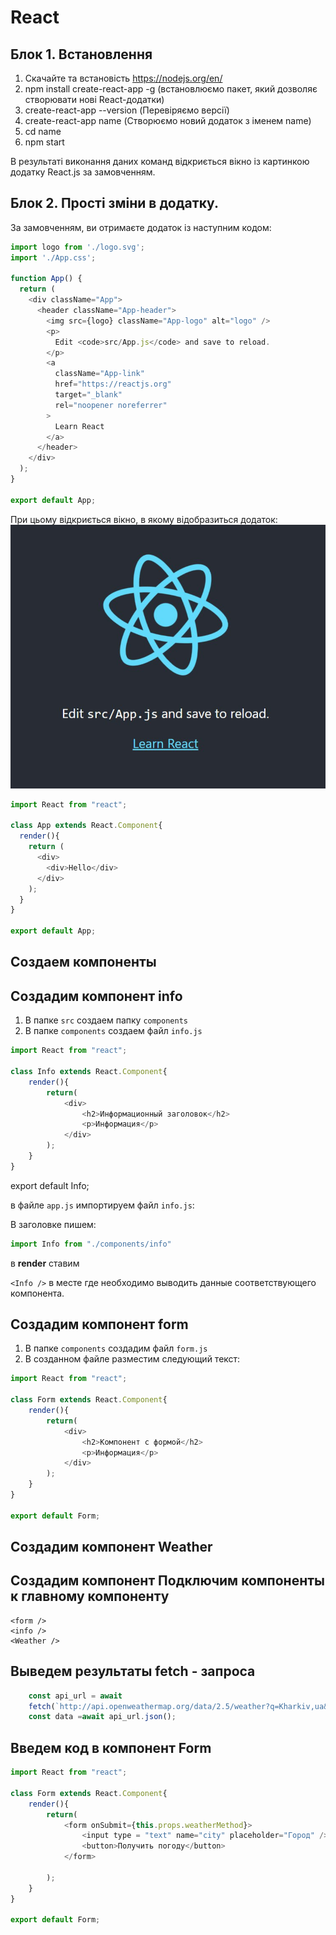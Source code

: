 # React
## Блок 1. Встановлення
1. Скачайте та встановість https://nodejs.org/en/
2. npm install create-react-app -g (встановлюємо пакет, який дозволяє створювати нові React-додатки)
3. create-react-app --version (Перевіряємо версії)
4. create-react-app name (Створюємо новий додаток з іменем name)
5. cd name
6. npm start


В результаті виконання даних команд відкриється вікно із картинкою додатку React.js за замовченням.

## Блок 2. Прості зміни в додатку.
За замовченням, ви отримаєте додаток із наступним кодом:
```js
import logo from './logo.svg';
import './App.css';

function App() {
  return (
    <div className="App">
      <header className="App-header">
        <img src={logo} className="App-logo" alt="logo" />
        <p>
          Edit <code>src/App.js</code> and save to reload.
        </p>
        <a
          className="App-link"
          href="https://reactjs.org"
          target="_blank"
          rel="noopener noreferrer"
        >
          Learn React
        </a>
      </header>
    </div>
  );
}

export default App;
```
При цьому відкриється вікно, в якому відобразиться додаток:
<img src = "img/react01.jpg">


```js
import React from "react";

class App extends React.Component{
  render(){
    return (
      <div>
        <div>Hello</div>
      </div>
    );
  }
}

export default App;

```

## Создаем компоненты
## Создадим компонент info
1. В папке `src` создаем папку `components`
2. В папке `components` создаем файл `info.js`
```js
import React from "react";

class Info extends React.Component{
    render(){
        return(
            <div>
                <h2>Информационный заголовок</h2>
                <p>Информация</p>
            </div>
        );
    }
}
```
export default Info;

в файле `app.js` импортируем файл `info.js`:

В заголовке пишем:
```js
import Info from "./components/info"
```
в **render** ставим

`<Info />` в месте где необходимо выводить данные соответствующего компонента.

## Создадим компонент form
1. В папке `components` создадим файл `form.js`
2. В созданном файле разместим следующий текст:
```js 
import React from "react";

class Form extends React.Component{
    render(){
        return(
            <div>
                <h2>Компонент с формой</h2>
                <p>Информация</p>
            </div>
        );
    }
}

export default Form;

```


## Создадим компонент Weather

## Создадим компонент Подключим компоненты к главному компоненту

```
<form />
<info />
<Weather />
```

## Выведем результаты fetch - запроса
```js
    const api_url = await
    fetch(`http://api.openweathermap.org/data/2.5/weather?q=Kharkiv,ua&appid=58c3cca0622442647544fb302144ba06&units=metric`);
    const data =await api_url.json();

```

## Введем код в компонент Form
```js
import React from "react";

class Form extends React.Component{
    render(){
        return(
            <form onSubmit={this.props.weatherMethod}>
                <input type = "text" name="city" placeholder="Город" />
                <button>Получить погоду</button>
            </form>

        );
    }
}

export default Form;
```
